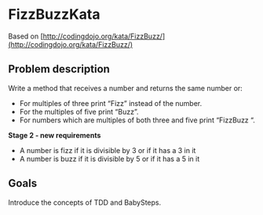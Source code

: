 # FizzBuzzKata

Based on [http://codingdojo.org/kata/FizzBuzz/](http://codingdojo.org/kata/FizzBuzz/)

## Problem description

Write a method that receives a number and returns the same number or:
  * For multiples of three print “Fizz” instead of the number.
  * For the multiples of five print “Buzz”. 
  * For numbers which are multiples of both three and five print “FizzBuzz “.
  
**Stage 2 - new requirements**

 * A number is fizz if it is divisible by 3 or if it has a 3 in it
 * A number is buzz if it is divisible by 5 or if it has a 5 in it
 
## Goals

Introduce the concepts of TDD and BabySteps.


